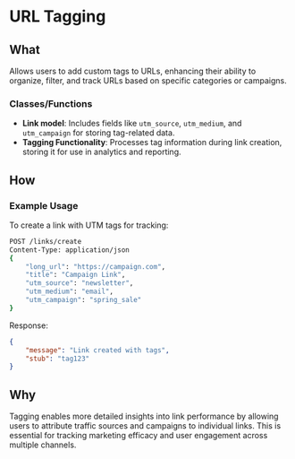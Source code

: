 
# URL Tagging

## What
Allows users to add custom tags to URLs, enhancing their ability to organize, filter, and track URLs based on specific categories or campaigns.

### Classes/Functions
- **Link model**: Includes fields like `utm_source`, `utm_medium`, and `utm_campaign` for storing tag-related data.
- **Tagging Functionality**: Processes tag information during link creation, storing it for use in analytics and reporting.

## How
### Example Usage
To create a link with UTM tags for tracking:

```bash
POST /links/create
Content-Type: application/json
{
    "long_url": "https://campaign.com",
    "title": "Campaign Link",
    "utm_source": "newsletter",
    "utm_medium": "email",
    "utm_campaign": "spring_sale"
}
```
Response:
```json
{
    "message": "Link created with tags",
    "stub": "tag123"
}
```

## Why
Tagging enables more detailed insights into link performance by allowing users to attribute traffic sources and campaigns to individual links. This is essential for tracking marketing efficacy and user engagement across multiple channels.
